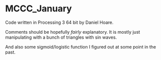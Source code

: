# MCCC_January

Code written in Processing 3 64 bit by Daniel Hoare.

Comments should be hopefully *fairly* explanatory. It is mostly just manipulating with a bunch of triangles with sin waves.

And also some sigmoid/logistic function I figured out at some point in the past.

